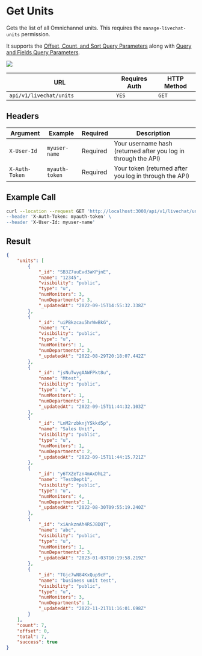 # Get Units

Gets the list of all Omnichannel units. This requires the `manage-livechat-units` permission.

It supports the [Offset, Count, and Sort Query Parameters](../pagination.md) along with [Query and Fields Query Parameters](../query-and-fields-info.md).

![](../../../../../.gitbook/assets/enterprise.jpg)

<table><thead><tr><th width="268.3333333333333">URL</th><th>Requires Auth</th><th>HTTP Method</th></tr></thead><tbody><tr><td><code>api/v1/livechat/units</code></td><td><code>YES</code></td><td><code>GET</code></td></tr></tbody></table>

## Headers

| Argument       | Example        | Required | Description                                                    |
| -------------- | -------------- | -------- | -------------------------------------------------------------- |
| `X-User-Id`    | `myuser-name`  | Required | Your username hash (returned after you log in through the API) |
| `X-Auth-Token` | `myauth-token` | Required | Your token (returned after you log in through the API)         |

## Example Call

```bash
curl --location --request GET 'http://localhost:3000/api/v1/livechat/units\
--header 'X-Auth-Token: myauth-token' \
--header 'X-User-Id: myuser-name'
```

## Result

```json
{
    "units": [
        {
            "_id": "SB3Z7uuEvd3aKPjnE",
            "name": "12345",
            "visibility": "public",
            "type": "u",
            "numMonitors": 3,
            "numDepartments": 3,
            "_updatedAt": "2022-09-15T14:55:32.338Z"
        },
        {
            "_id": "uiPBkzcau5hrWwBkG",
            "name": "C",
            "visibility": "public",
            "type": "u",
            "numMonitors": 1,
            "numDepartments": 3,
            "_updatedAt": "2022-08-29T20:18:07.442Z"
        },
        {
            "_id": "jsNuTwygAAWFPkt8u",
            "name": "Mtest",
            "visibility": "public",
            "type": "u",
            "numMonitors": 1,
            "numDepartments": 1,
            "_updatedAt": "2022-09-15T11:44:32.103Z"
        },
        {
            "_id": "LnM2rzbknjYSkkd5p",
            "name": "Sales Unit",
            "visibility": "public",
            "type": "u",
            "numMonitors": 1,
            "numDepartments": 2,
            "_updatedAt": "2022-09-15T11:44:15.721Z"
        },
        {
            "_id": "y6TXZeTzn4mAxDhL2",
            "name": "TestDept1",
            "visibility": "public",
            "type": "u",
            "numMonitors": 4,
            "numDepartments": 1,
            "_updatedAt": "2022-08-30T09:55:19.240Z"
        },
        {
            "_id": "xiAnkznAh4RSJ8DQT",
            "name": "abc",
            "visibility": "public",
            "type": "u",
            "numMonitors": 1,
            "numDepartments": 3,
            "_updatedAt": "2023-01-03T10:19:58.219Z"
        },
        {
            "_id": "TGjc7wN84KxQup9cF",
            "name": "business unit test",
            "visibility": "public",
            "type": "u",
            "numMonitors": 3,
            "numDepartments": 1,
            "_updatedAt": "2022-11-21T11:16:01.698Z"
        }
    ],
    "count": 7,
    "offset": 0,
    "total": 7,
    "success": true
}
```
